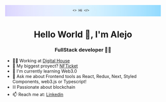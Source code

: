 

  <img src='Header.png'/>


<h1 align="center">Hello World 👋, I'm Alejo</h1>
<h3 align="center">FullStack developer 👨‍💻</h3>

- 👨‍💻 Working at <a href='https://www.digitalhouse.com/ar/'>Digital House</a>
- 🌟 My biggest proyect? <a href='https://github.com/martinsione/ticketek-web3'>NFTicket</a>
- 🌱 I'm currently learning Web3.0 
- 💬 Ask me about Frontend tools as React, Redux, Next, Styled Components, web3.js or Typescript!
- ⛓ Passionate about blockchain
- 📫 Reach me at: <a href="https://www.linkedin.com/in/alejorrojas/" >Linkedin</a>





